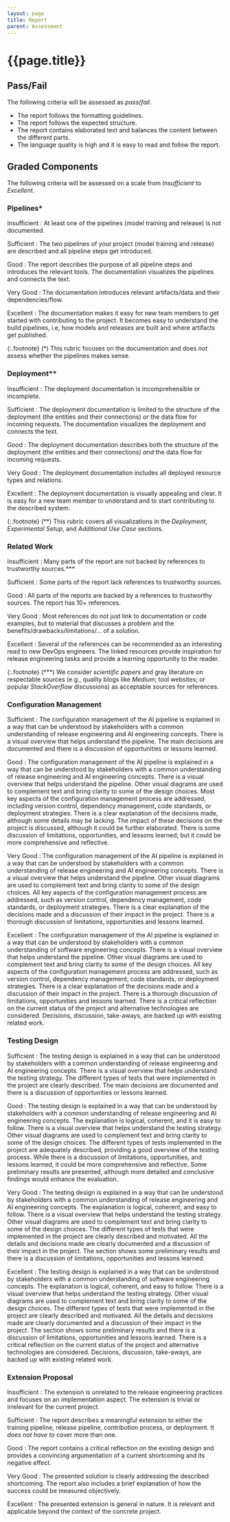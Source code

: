 ```yaml
---
layout: page
title: Report
parent: Assessment
---
```


# {{page.title}}


## Pass/Fail

The following criteria will be assessed as *pass*/*fail*.

- The report follows the formatting guidelines.
- The report follows the expected structure.
- The report contains elaborated text and balances the content between the different parts.
- The language quality is high and it is easy to read and follow the report.


## Graded Components

The following criteria will be assessed on a scale from *Insufficient* to *Excellent*.


### Pipelines\*

Insufficient
: At least one of the pipelines (model training and release) is not documented.

Sufficient
: The two pipelines of your project (model training and release) are described and all pipeline steps get introduced.

Good
: The report describes the purpose of all pipeline steps and introduces the relevant tools.
The documentation visualizes the pipelines and connects the text.

Very Good
: The documentation introduces relevant artifacts/data and their dependencies/flow.

Excellent
: The documentation makes it easy for new team members to get started with contributing to the project.
It becomes easy to understand the build pipelines, i.e, how models and releases are built and where artifacts get published.

{:.footnote}
(\*) This rubric focuses on the documentation and does *not* assess whether the pipelines makes sense.


### Deployment\*\*

Insufficient
: The deployment documentation is incomprehensible or incomplete.

Sufficient
: The deployment documentation is limited to the structure of the deployment (the entities and their connections) *or* the data flow for incoming requests.
The documentation visualizes the deployment and connects the text.

Good
: The deployment documentation describes both the structure of the deployment (the entities and their connections) *and* the data flow for incoming requests.

Very Good
: The deployment documentation includes all deployed resource types and relations.

Excellent
: The deployment documentation is visually appealing and clear.
It is easy for a new team member to understand and to start contributing to the described system.

{:.footnote}
(\*\*) This rubric covers all visualizations in the *Deployment*, *Experimental Setup*, and *Additional Use Case* sections.


### Related Work

Insufficient
: Many parts of the report are not backed by references to trustworthy sources.\*\*\*

Sufficient
: Some parts of the report lack references to trustworthy sources.

Good
: All parts of the reports are backed by a references to trustworthy sources.
The report has 10+ references.

Very Good
: Most references do not just link to documentation or code examples, but to material that discusses a problem and the benefits/drawbacks/limitations/... of a solution.

Excellent
: Several of the references can be recommended as an interesting read to new DevOps engineers.
The linked resources provide inspiration for release engineering tasks and provide a learning opportunity to the reader.

{:.footnote}
(\*\*\*) We consider *scientific papers* and gray literature on respectable sources (e.g., quality blogs like *Medium*; tool websites; or popular *StackOverflow* discussions) as acceptable sources for references.


### Configuration Management

Sufficient
: The configuration management of the AI pipeline is explained in a way that can be understood by stakeholders with a common understanding of release engineering and AI engineering concepts. There is a visual overview that helps understand the pipeline. The main decisions are documented and there is a discussion of opportunities or lessons learned.

Good
: The configuration management of the AI pipeline is explained in a way that can be understood by stakeholders with a common understanding of release engineering and AI engineering concepts. There is a visual overview that helps understand the pipeline.
Other visual diagrams are used to complement text and bring clarity to some of the design choices. Most key aspects of the configuration management process are addressed, including version control, dependency management, code standards, or deployment strategies.
There is a clear explanation of the decisions made, although some details may be lacking. The impact of these decisions on the project is discussed, although it could be further elaborated. There is some discussion of limitations, opportunities, and lessons learned, but it could be more comprehensive and reflective.

Very Good
: The configuration management of the AI pipeline is explained in a way that can be understood by stakeholders with a common understanding of release engineering and AI engineering concepts. There is a visual overview that helps understand the pipeline. Other visual diagrams are used to complement text and bring clarity to some of the design choices. All key aspects of the configuration management process are addressed, such as version control, dependency management, code standards, or deployment strategies. There is a clear explanation of the decisions made and a discussion of their impact in the project. There is a thorough discussion of limitations, opportunities and lessons learned.


Excellent
: The configuration management of the AI pipeline is explained in a way that can be understood by stakeholders with a common understanding of software engineering concepts. There is a visual overview that helps understand the pipeline. Other visual diagrams are used to complement text and bring clarity to some of the design choices. All key aspects of the configuration management process are addressed, such as version control, dependency management, code standards, or deployment strategies. There is a clear explanation of the decisions made and a discussion of their impact in the project. There is a thorough discussion of limitations, opportunities and lessons learned. There is a critical reflection on the current status of the project and alternative technologies are considered. Decisions, discussion, take-aways, are backed up with existing related work. 


### Testing Design

Sufficient
: The testing design is explained in a way that can be understood by stakeholders with a common understanding of release engineering and AI engineering concepts. There is a visual overview that helps understand the testing strategy. The different types of tests that were implemented in the project are clearly described. The main decisions are documented and there is a discussion of opportunities or lessons learned.

Good
: 
The testing design is explained in a way that can be understood by stakeholders with a common understanding of
release engineering and AI engineering concepts. The explanation is logical, coherent, and it is easy to follow.
There is a visual overview that helps understand the testing strategy. Other visual diagrams are used to complement
text and bring clarity to some of the design choices. The different types of tests implemented in the project are
adequately described, providing a good overview of the testing process. While there is a discussion of limitations,
opportunities, and lessons learned, it could be more comprehensive and reflective. Some preliminary results are
presented, although more detailed and conclusive findings would enhance the evaluation.


Very Good
: The testing design is explained in a way that can be understood by stakeholders with a common understanding of release engineering and AI engineering concepts. The explanation is logical, coherent, and easy to follow. There is a visual overview that helps understand the testing strategy. Other visual diagrams are used to complement text and bring clarity to some of the design choices. The different types of tests that were implemented in the project are clearly described and motivated. All the details and decisions made are clearly documented and a discussion of their impact in the project. The section shows some preliminary results and there is a discussion of limitations, opportunities and lessons learned.


Excellent
: 
The testing design is explained in a way that can be understood by stakeholders with a common understanding of software engineering concepts. The explanation is logical, coherent, and easy to follow. There is a visual overview that helps understand the testing strategy. Other visual diagrams are used to complement text and bring clarity to some of the design choices. The different types of tests that were implemented in the project are clearly described and motivated. All the details and decisions made are clearly documented and a discussion of their impact in the project. The section shows some preliminary results and there is a discussion of limitations, opportunities and lessons learned. There is a critical reflection on the current status of the project and alternative technologies are considered. Decisions, discussion, take-aways, are backed up with existing related work.  


### Extension Proposal

Insufficient
: The extension is unrelated to the release engineering practices and focuses on an implementation aspect.
The extension is trivial or irrelevant for the current project.

Sufficient
: The report describes a meaningful extension to either the training pipeline, release pipeline, contribution process, or deployment.
It *does not have to* cover more than one.

Good
: The report contains a critical reflection on the existing design and provides a convincing argumentation of a current shortcoming and its negative effect.

Very Good
: The presented solution is clearly addressing the described shortcoming.
The report also includes a brief explanation of how the success could be measured objectively.

Excellent
: The presented extension is general in nature.
It is relevant and applicable beyond the context of the concrete project.


